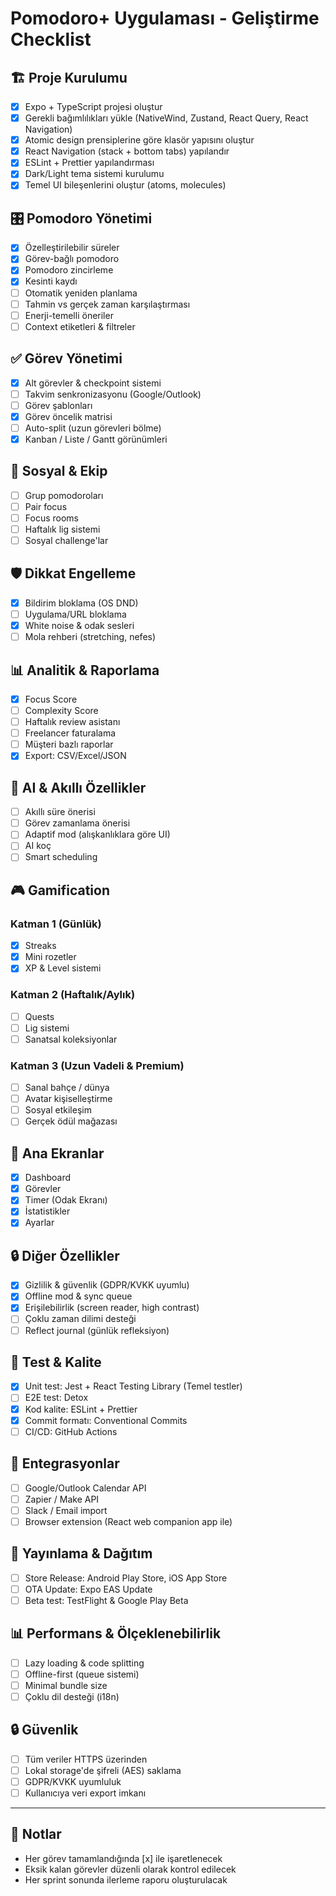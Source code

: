 # Pomodoro+ Uygulaması - Geliştirme Checklist

## 🏗️ Proje Kurulumu
- [x] Expo + TypeScript projesi oluştur
- [x] Gerekli bağımlılıkları yükle (NativeWind, Zustand, React Query, React Navigation)
- [x] Atomic design prensiplerine göre klasör yapısını oluştur
- [x] React Navigation (stack + bottom tabs) yapılandır
- [x] ESLint + Prettier yapılandırması
- [x] Dark/Light tema sistemi kurulumu
- [x] Temel UI bileşenlerini oluştur (atoms, molecules)

## 🎛️ Pomodoro Yönetimi
- [x] Özelleştirilebilir süreler
- [x] Görev-bağlı pomodoro
- [x] Pomodoro zincirleme
- [x] Kesinti kaydı
- [ ] Otomatik yeniden planlama
- [ ] Tahmin vs gerçek zaman karşılaştırması
- [ ] Enerji-temelli öneriler
- [ ] Context etiketleri & filtreler

## ✅ Görev Yönetimi
- [x] Alt görevler & checkpoint sistemi
- [ ] Takvim senkronizasyonu (Google/Outlook)
- [ ] Görev şablonları
- [x] Görev öncelik matrisi
- [ ] Auto-split (uzun görevleri bölme)
- [x] Kanban / Liste / Gantt görünümleri

## 👥 Sosyal & Ekip
- [ ] Grup pomodoroları
- [ ] Pair focus
- [ ] Focus rooms
- [ ] Haftalık lig sistemi
- [ ] Sosyal challenge'lar

## 🛡️ Dikkat Engelleme
- [x] Bildirim bloklama (OS DND)
- [ ] Uygulama/URL bloklama
- [x] White noise & odak sesleri
- [ ] Mola rehberi (stretching, nefes)

## 📊 Analitik & Raporlama
- [x] Focus Score
- [ ] Complexity Score
- [ ] Haftalık review asistanı
- [ ] Freelancer faturalama
- [ ] Müşteri bazlı raporlar
- [x] Export: CSV/Excel/JSON

## 🤖 AI & Akıllı Özellikler
- [ ] Akıllı süre önerisi
- [ ] Görev zamanlama önerisi
- [ ] Adaptif mod (alışkanlıklara göre UI)
- [ ] AI koç
- [ ] Smart scheduling

## 🎮 Gamification

### Katman 1 (Günlük)
- [x] Streaks
- [x] Mini rozetler
- [x] XP & Level sistemi

### Katman 2 (Haftalık/Aylık)
- [ ] Quests
- [ ] Lig sistemi
- [ ] Sanatsal koleksiyonlar

### Katman 3 (Uzun Vadeli & Premium)
- [ ] Sanal bahçe / dünya
- [ ] Avatar kişiselleştirme
- [ ] Sosyal etkileşim
- [ ] Gerçek ödül mağazası

## 📱 Ana Ekranlar
- [x] Dashboard
- [x] Görevler
- [x] Timer (Odak Ekranı)
- [x] İstatistikler
- [x] Ayarlar

## 🔒 Diğer Özellikler
- [x] Gizlilik & güvenlik (GDPR/KVKK uyumlu)
- [x] Offline mod & sync queue
- [x] Erişilebilirlik (screen reader, high contrast)
- [ ] Çoklu zaman dilimi desteği
- [ ] Reflect journal (günlük refleksiyon)

## 🧪 Test & Kalite
- [x] Unit test: Jest + React Testing Library (Temel testler)
- [ ] E2E test: Detox
- [x] Kod kalite: ESLint + Prettier
- [x] Commit formatı: Conventional Commits
- [ ] CI/CD: GitHub Actions

## 🔌 Entegrasyonlar
- [ ] Google/Outlook Calendar API
- [ ] Zapier / Make API
- [ ] Slack / Email import
- [ ] Browser extension (React web companion app ile)

## 🚀 Yayınlama & Dağıtım
- [ ] Store Release: Android Play Store, iOS App Store
- [ ] OTA Update: Expo EAS Update
- [ ] Beta test: TestFlight & Google Play Beta

## 📊 Performans & Ölçeklenebilirlik
- [ ] Lazy loading & code splitting
- [ ] Offline-first (queue sistemi)
- [ ] Minimal bundle size
- [ ] Çoklu dil desteği (i18n)

## 🔒 Güvenlik
- [ ] Tüm veriler HTTPS üzerinden
- [ ] Lokal storage'de şifreli (AES) saklama
- [ ] GDPR/KVKK uyumluluk
- [ ] Kullanıcıya veri export imkanı

---

## 📝 Notlar
- Her görev tamamlandığında [x] ile işaretlenecek
- Eksik kalan görevler düzenli olarak kontrol edilecek
- Her sprint sonunda ilerleme raporu oluşturulacak

